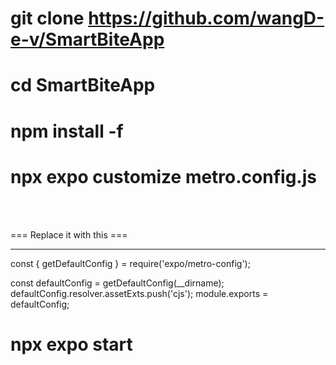 # git clone https://github.com/wangD-e-v/SmartBiteApp
# cd SmartBiteApp
# npm install -f
# npx expo customize metro.config.js

<br>
<br>

=== Replace it with this ===

<hr>
const { getDefaultConfig } = require('expo/metro-config');

const defaultConfig =  getDefaultConfig(__dirname);
defaultConfig.resolver.assetExts.push('cjs');
module.exports = defaultConfig;

# npx expo start
